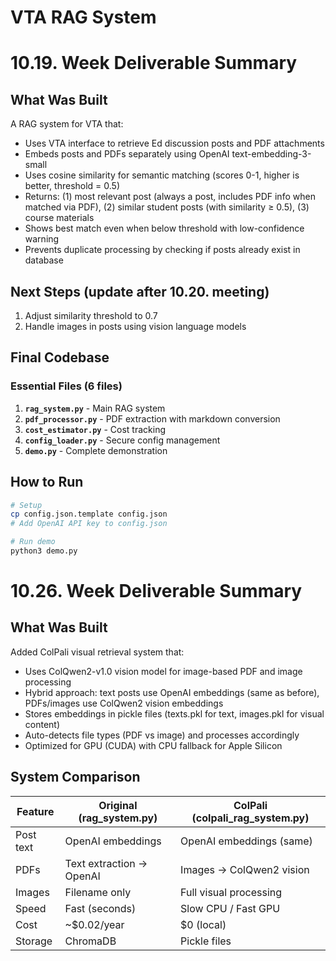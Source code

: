 # VTA RAG System 
# 10.19. Week Deliverable Summary

## What Was Built

A RAG system for VTA that:
- Uses VTA interface to retrieve Ed discussion posts and PDF attachments
- Embeds posts and PDFs separately using OpenAI text-embedding-3-small
- Uses cosine similarity for semantic matching (scores 0-1, higher is better, threshold = 0.5)
- Returns: (1) most relevant post (always a post, includes PDF info when matched via PDF), (2) similar student posts (with similarity ≥ 0.5), (3) course materials
- Shows best match even when below threshold with low-confidence warning
- Prevents duplicate processing by checking if posts already exist in database

## Next Steps (update after 10.20. meeting)

1. Adjust similarity threshold to 0.7
2. Handle images in posts using vision language models 

## Final Codebase

### Essential Files (6 files)

1. **`rag_system.py`** - Main RAG system
2. **`pdf_processor.py`** - PDF extraction with markdown conversion
3. **`cost_estimator.py`** - Cost tracking
4. **`config_loader.py`** - Secure config management
5. **`demo.py`** - Complete demonstration

## How to Run

```bash
# Setup
cp config.json.template config.json
# Add OpenAI API key to config.json

# Run demo
python3 demo.py
```

# 10.26. Week Deliverable Summary

## What Was Built

Added ColPali visual retrieval system that:
- Uses ColQwen2-v1.0 vision model for image-based PDF and image processing
- Hybrid approach: text posts use OpenAI embeddings (same as before), PDFs/images use ColQwen2 vision embeddings
- Stores embeddings in pickle files (texts.pkl for text, images.pkl for visual content)
- Auto-detects file types (PDF vs image) and processes accordingly
- Optimized for GPU (CUDA) with CPU fallback for Apple Silicon

## System Comparison

| Feature | Original (rag_system.py) | ColPali (colpali_rag_system.py) |
|---------|-------------------------|----------------------------------|
| Post text | OpenAI embeddings | OpenAI embeddings (same) |
| PDFs | Text extraction → OpenAI | Images → ColQwen2 vision |
| Images | Filename only | Full visual processing |
| Speed | Fast (seconds) | Slow CPU / Fast GPU |
| Cost | ~$0.02/year | $0 (local) |
| Storage | ChromaDB | Pickle files |
